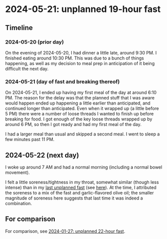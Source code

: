 # 2024-05-21: unplanned 19-hour fast

## Timeline

### 2024-05-20 (prior day)

On the evening of 2024-05-20, I had dinner a little late, around 9:30
PM. I finished eating around 10:30 PM. This was due to a bunch of
things happening, as well as my decision to meal prep in anticipation
of it being difficult the next day.

### 2024-05-21 (day of fast and breaking thereof)

On 2024-05-21, I ended up having my first meal of the day at around
6:10 PM. The reason for the delay was that the planned stuff that I
was aware would happen ended up happening a little earlier than
anticipated, and continued longer than anticipated. Even when it
wrapped up (a little before 5 PM) there were a number of loose threads
I wanted to finish up before breaking for food. I got enough of the
key loose threads wrapped up by around 6 PM, so then I got ready and
had my first meal of the day.

I had a larger meal than usual and skipped a second meal. I went to
sleep a few minutes past 11 PM.

## 2024-05-22 (next day)

I woke up around 7 AM and had a normal morning (including a normal
bowel movement).

I felt a little soreness/tightness in my throat, somewhat similar
(though less intense) than in my [last unplanned
fast](2024-01-27-unplanned-22-hour-fast.md) (see
[here](2024-01-garlic-flavored-olive-oil-and-sore-throat.md)). At the
time, I attributed the soreness to a mix of the fast and
garlic-flavored olive oil; the smaller magnitude of soreness here
suggests that last time it was indeed a combination.

## For comparison

For comparison, see [2024-01-27: unplanned 22-hour
fast](2024-01-27-unplanned-22-hour-fast.md).
